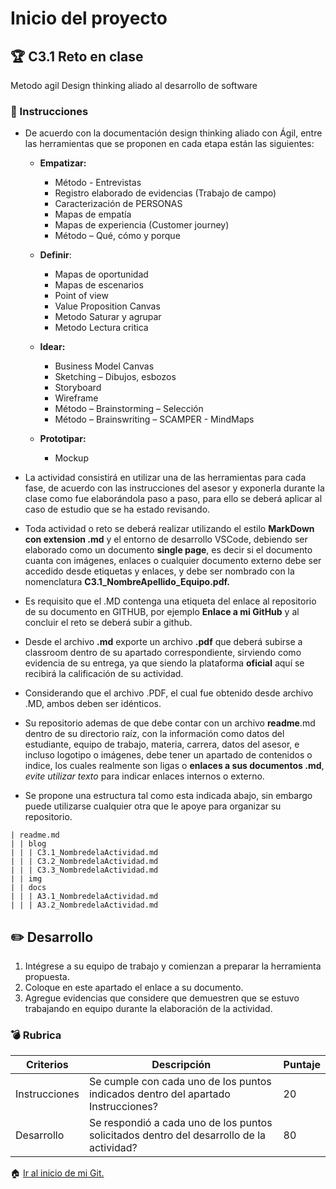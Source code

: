 # Inicio del proyecto

## :trophy: C3.1 Reto en clase

Metodo agil Design thinking aliado al desarrollo de software

### :blue_book: Instrucciones

- De acuerdo con la documentación design thinking aliado con Ágil, entre las herramientas que se proponen en cada etapa están las siguientes:

  - **Empatizar:**
    - Método - Entrevistas
    - Registro elaborado de evidencias (Trabajo de campo)
    - Caracterización de PERSONAS
    - Mapas de empatía
    - Mapas de experiencia (Customer journey)
    - Método – Qué, cómo y porque  

  - **Definir**:
      - Mapas de oportunidad
      - Mapas de escenarios
      - Point of view
      - Value Proposition Canvas
      - Metodo Saturar y agrupar
      - Metodo Lectura critica

  - **Idear:**
      - Business Model Canvas
      - Sketching – Dibujos, esbozos
      - Storyboard
      - Wireframe
      - Método – Brainstorming – Selección
      - Método – Brainswriting – SCAMPER - MindMaps

  - **Prototipar:**
      - Mockup

- La actividad consistirá en utilizar una de las herramientas para cada fase, de acuerdo con las instrucciones del asesor y exponerla durante la clase como fue elaborándola paso a paso, para ello se deberá aplicar al caso de estudio que se ha estado revisando.
- Toda actividad o reto se deberá realizar utilizando el estilo **MarkDown con extension .md** y el entorno de desarrollo VSCode, debiendo ser elaborado como un documento **single page**, es decir si el documento cuanta con imágenes, enlaces o cualquier documento externo debe ser accedido desde etiquetas y enlaces, y debe ser nombrado con la nomenclatura **C3.1_NombreApellido_Equipo.pdf.**
- Es requisito que el .MD contenga una etiqueta del enlace al repositorio de su documento en GITHUB, por ejemplo **Enlace a mi GitHub** y al concluir el reto se deberá subir a github.
- Desde el archivo **.md** exporte un archivo **.pdf** que deberá subirse a classroom dentro de su apartado correspondiente, sirviendo como evidencia de su entrega, ya que siendo la plataforma **oficial** aquí se recibirá la calificación de su actividad.
- Considerando que el archivo .PDF, el cual fue obtenido desde archivo .MD, ambos deben ser idénticos.
- Su repositorio ademas de que debe contar con un archivo **readme**.md dentro de su directorio raíz, con la información como datos del estudiante, equipo de trabajo, materia, carrera, datos del asesor, e incluso logotipo o imágenes, debe tener un apartado de contenidos o indice, los cuales realmente son ligas o **enlaces a sus documentos .md**, _evite utilizar texto_ para indicar enlaces internos o externo.
- Se propone una estructura tal como esta indicada abajo, sin embargo puede utilizarse cualquier otra que le apoye para organizar su repositorio.

``` 
| readme.md
| | blog
| | | C3.1_NombredelaActividad.md
| | | C3.2_NombredelaActividad.md
| | | C3.3_NombredelaActividad.md
| | img
| | docs
| | | A3.1_NombredelaActividad.md
| | | A3.2_NombredelaActividad.md
```

## :pencil2: Desarrollo

1. Intégrese a su equipo de trabajo y comienzan a preparar la herramienta propuesta.
2. Coloque en este apartado el enlace a su documento.
3. Agregue evidencias que considere que demuestren que se estuvo trabajando en equipo durante la elaboración de la actividad.

### :bomb: Rubrica

| Criterios     | Descripción                                                                                  | Puntaje |
| ------------- | -------------------------------------------------------------------------------------------- | ------- |
| Instrucciones | Se cumple con cada uno de los puntos indicados dentro del apartado Instrucciones?            | 20 |
| Desarrollo    | Se respondió a cada uno de los puntos solicitados dentro del desarrollo de la actividad?     | 80      |

:house: [Ir al inicio de mi Git.](https://github.com/AlexBamaca/AnalisisB)